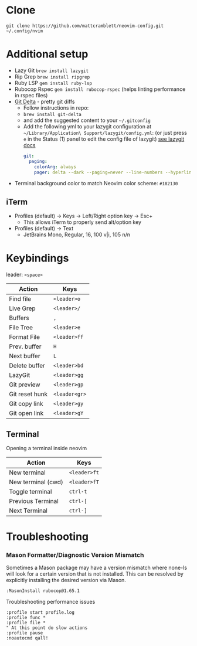 # Clone

```
git clone https://github.com/mattcramblett/neovim-config.git ~/.config/nvim
```

# Additional setup

- Lazy Git `brew install lazygit`
- Rip Grep `brew install ripgrep`
- Ruby LSP `gem install ruby-lsp`
- Rubocop Rspec `gem install rubocop-rspec` (helps linting performance in rspec files)
- [Git Delta](https://github.com/dandavison/delta) - pretty git diffs
  - Follow instructions in repo:
  - `brew install git-delta`
  - and add the suggested content to your `~/.gitconfig`
  - Add the following yml to your lazygit configuration at `~/Library/Application\ Support/lazygit/config.yml`:
    (or just press `e` in the Status (1) panel to edit the config file of lazygit)
    [see lazygit docs](https://github.com/jesseduffield/lazygit/blob/master/docs/Custom_Pagers.md#delta)
    ```yml
    git:
      paging:
        colorArg: always
        pager: delta --dark --paging=never --line-numbers --hyperlinks --hyperlinks-file-link-format="lazygit-edit://{path}:{line}"
    ```
- Terminal background color to match Neovim color scheme: `#182130`

## iTerm
- Profiles (default) -> Keys -> Left/Right option key -> Esc+
    - This allows iTerm to properly send alt/option key
- Profiles (default) -> Text
    - JetBrains Mono, Regular, 16, 100 v|i, 105 n/n

# Keybindings

leader: `<space>`

| Action         | Keys          |
| -------------- | ------------- |
| Find file      | `<leader>o`   |
| Live Grep      | `<leader>/`   |
| Buffers        | `,`           |
| File Tree      | `<leader>e`   |
| Format File    | `<leader>ff`  |
| Prev. buffer   | `H`           |
| Next buffer    | `L`           |
| Delete buffer  | `<leader>bd`  |
| LazyGit        | `<leader>gg`  |
| Git preview    | `<leader>gp`  |
| Git reset hunk | `<leader<gr>` |
| Git copy link  | `<leader>gy`  |
| Git open link  | `<leader>gY`  |

## Terminal
Opening a terminal inside neovim

| Action             | Keys          |
| --------------     | ------------- |
| New terminal       | `<leader>ft`  |
| New terminal (cwd) | `<leader>fT`  |
| Toggle terminal    | `ctrl-t`      |
| Previous Terminal  | `ctrl-[`      |
| Next Terminal      | `ctrl-]`      |

# Troubleshooting

### Mason Formatter/Diagnostic Version Mismatch

Sometimes a Mason package may have a version mismatch where none-ls will look for a certain version that is not installed.
This can be resolved by explicitly installing the desired version via Mason.

```
:MasonInstall rubocop@1.65.1
```

Troubleshooting performance issues

```
:profile start profile.log
:profile func *
:profile file *
" At this point do slow actions
:profile pause
:noautocmd qall!
```
